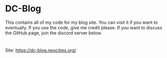 # DC-Blog
This contains all of my code for my blog site. You can visit it if you want to eventually. If you use the code, give me credit please. If you want to discuss the GitHub page, join the discord server below.
#
Site: https://dc-blog.neocities.org/
